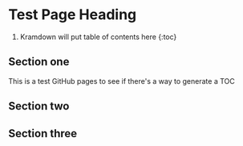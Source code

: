 # Test Page Heading

1. Kramdown will put table of contents here
{:toc}

## Section one

This is a test GitHub pages to see if there's a way to generate a TOC

## Section two


## Section three

